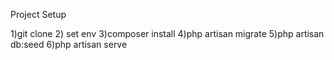 Project Setup


1)git clone
2) set env 
3)composer install
4)php artisan migrate
5)php artisan db:seed
6)php artisan serve

